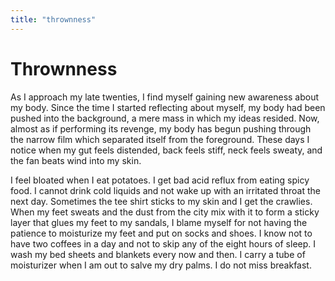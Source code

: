 ```yaml
---
title: "thrownness"
---
```


# Thrownness

As I approach my late twenties, I find myself gaining new awareness
about my body. Since the time I started reflecting about myself, my body
had been pushed into the background, a mere mass in which my ideas
resided. Now, almost as if performing its revenge, my body has begun
pushing through the narrow film which separated itself from the
foreground. These days I notice when my gut feels distended, back feels
stiff, neck feels sweaty, and the fan beats wind into my skin.

I feel bloated when I eat potatoes. I get bad acid reflux from eating
spicy food. I cannot drink cold liquids and not wake up with an
irritated throat the next day. Sometimes the tee shirt sticks to my skin
and I get the crawlies. When my feet sweats and the dust from the city
mix with it to form a sticky layer that glues my feet to my sandals, I
blame myself for not having the patience to moisturize my feet and put
on socks and shoes. I know not to have two coffees in a day and not to
skip any of the eight hours of sleep. I wash my bed sheets and blankets
every now and then. I carry a tube of moisturizer when I am out to salve
my dry palms. I do not miss breakfast.
